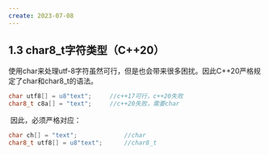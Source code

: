 ```yaml
---
create: 2023-07-08
---
```

## 1.3 char8_t字符类型（C++20）

​	使用char来处理utf-8字符虽然可行，但是也会带来很多困扰。因此C++20严格规定了char和char8_t的语法。

```C++
char utf8[] = u8"text";		//c++17可行，c++20失败
char8_t c8a[] = "text";		//c++20失败，需要char
```

​	因此，必须严格对应：

```C++
char ch[] = "text";				//char
char8_t utf8[] = u8"text";		//char8_t
```

